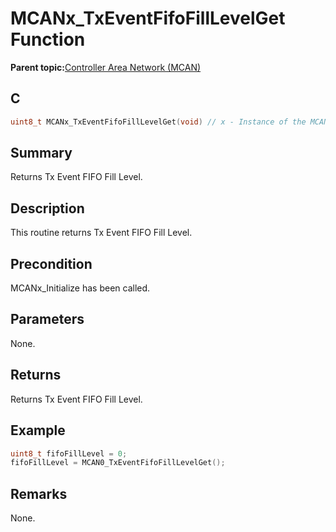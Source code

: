 # MCANx\_TxEventFifoFillLevelGet Function

**Parent topic:**[Controller Area Network \(MCAN\)](GUID-C9F1E50C-1EF0-4941-A9CB-89808C7C54AF.md)

## C

```c
uint8_t MCANx_TxEventFifoFillLevelGet(void) // x - Instance of the MCAN peripheral
```

## Summary

Returns Tx Event FIFO Fill Level.

## Description

This routine returns Tx Event FIFO Fill Level.

## Precondition

MCANx\_Initialize has been called.

## Parameters

None.

## Returns

Returns Tx Event FIFO Fill Level.

## Example

```c
uint8_t fifoFillLevel = 0;
fifoFillLevel = MCAN0_TxEventFifoFillLevelGet();
```

## Remarks

None.

